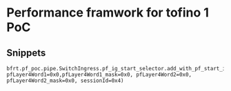 # Performance framwork for tofino 1 PoC

## Snippets
```
bfrt.pf_poc.pipe.SwitchIngress.pf_ig_start_selector.add_with_pf_start_ingress_measure(pfTargetProtocol=0xFA,pfTargetProtocol_mask=0xFF,pfDstAddr=0x0A000202,pfDstAddr_mask=0xFFFFFFFF,pfSrcAddr=0x0A000101,pfSrcAddr_mask=0xFFFFFFFF, pfLayer4Word1=0x0,pfLayer4Word1_mask=0x0, pfLayer4Word2=0x0, pfLayer4Word2_mask=0x0, sessionId=0x4)
```
